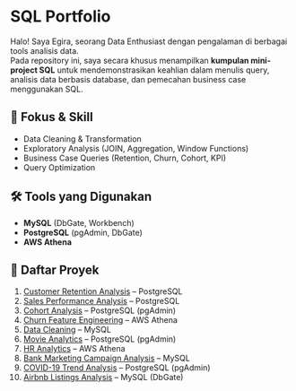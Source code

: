 # SQL Portfolio

Halo! Saya Egira, seorang Data Enthusiast dengan pengalaman di berbagai tools analisis data.  
Pada repository ini, saya secara khusus menampilkan **kumpulan mini-project SQL** untuk mendemonstrasikan keahlian dalam menulis query, analisis data berbasis database, dan pemecahan business case menggunakan SQL.  



## 🎯 Fokus & Skill
- Data Cleaning & Transformation  
- Exploratory Analysis (JOIN, Aggregation, Window Functions)  
- Business Case Queries (Retention, Churn, Cohort, KPI)  
- Query Optimization  



## 🛠️ Tools yang Digunakan
- **MySQL** (DbGate, Workbench)  
- **PostgreSQL** (pgAdmin, DbGate)  
- **AWS Athena**  



## 📂 Daftar Proyek

1. [Customer Retention Analysis](./customer-retention) – PostgreSQL 
2. [Sales Performance Analysis](./sales-performance) – PostgreSQL 
3. [Cohort Analysis](./cohort-analysis) – PostgreSQL (pgAdmin)  
4. [Churn Feature Engineering](./churn-feature) – AWS Athena  
5. [Data Cleaning](./data-cleaning) – MySQL  
6. [Movie Analytics](./movie-analytics) – PostgreSQL (pgAdmin)  
7. [HR Analytics](./hr-analytics) – AWS Athena  
8. [Bank Marketing Campaign Analysis](./bank-marketing) – MySQL  
9. [COVID-19 Trend Analysis](./covid19-trend) – PostgreSQL (pgAdmin)  
10. [Airbnb Listings Analysis](./airbnb-listings) – MySQL (DbGate)  
